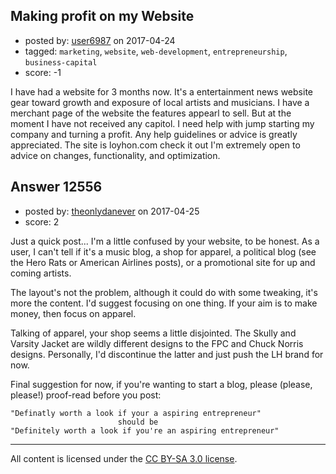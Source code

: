 ## Making profit on my Website

- posted by: [user6987](https://stackexchange.com/users/7473261/user6987) on 2017-04-24
- tagged: `marketing`, `website`, `web-development`, `entrepreneurship`, `business-capital`
- score: -1

I have had a website for 3 months now. It's a entertainment news website gear toward growth and exposure of local artists and musicians. I have a merchant page of the website the features appearl to sell. But at the moment I have not received any capitol. I need help with jump starting my company and turning a profit. Any help guidelines or advice is greatly appreciated. The site is loyhon.com check it out I'm extremely open to advice on changes, functionality, and optimization.


## Answer 12556

- posted by: [theonlydanever](https://stackexchange.com/users/4692060/theonlydanever) on 2017-04-25
- score: 2

Just a quick post... I'm a little confused by your website, to be honest. As a user, I can't tell if it's a music blog, a shop for apparel, a political blog (see the Hero Rats or American Airlines posts), or a promotional site for up and coming artists. 

The layout's not the problem, although it could do with some tweaking, it's more the content. I'd suggest focusing on one thing. If your aim is to make money, then focus on apparel.

Talking of apparel, your shop seems a little disjointed. The Skully and Varsity Jacket are wildly different designs to the FPC and Chuck Norris designs. Personally, I'd discontinue the latter and just push the LH brand for now.

Final suggestion for now, if you're wanting to start a blog, please (please, please!) proof-read before you post:


    "Definatly worth a look if your a aspiring entrepreneur"
                            should be
    "Definitely worth a look if you're an aspiring entrepreneur"





---

All content is licensed under the [CC BY-SA 3.0 license](https://creativecommons.org/licenses/by-sa/3.0/).
